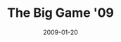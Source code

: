 ---
layout: media
category: media
title: "The Big Game '09"
date: 2009-01-20
description: "Are you ready for the big game?!?!"
tag: 
 - super-bowl
video: "http://s3.amazonaws.com/crossroads-media/other-media/video/SBPromo09.mp4"
video-poster: "http://s3.amazonaws.com/crossroads-media/images/SBpromo09-still.jpg"
---